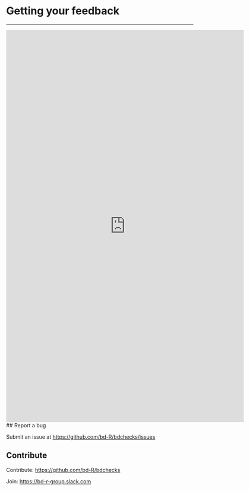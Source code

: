 # Getting your feedback

***
<iframe src="https://docs.google.com/forms/d/e/1FAIpQLSe9WAjRMg_oa7zIRT-VuSn0E7vkN_ivhvDogxlovZiC1GLmlg/viewform?embedded=true" width="640" height="1056" frameborder="0" marginheight="0" marginwidth="0">Loading...</iframe>
## Report a bug

Submit an issue at https://github.com/bd-R/bdchecks/issues

## Contribute

Contribute: https://github.com/bd-R/bdchecks 

Join: https://bd-r-group.slack.com

